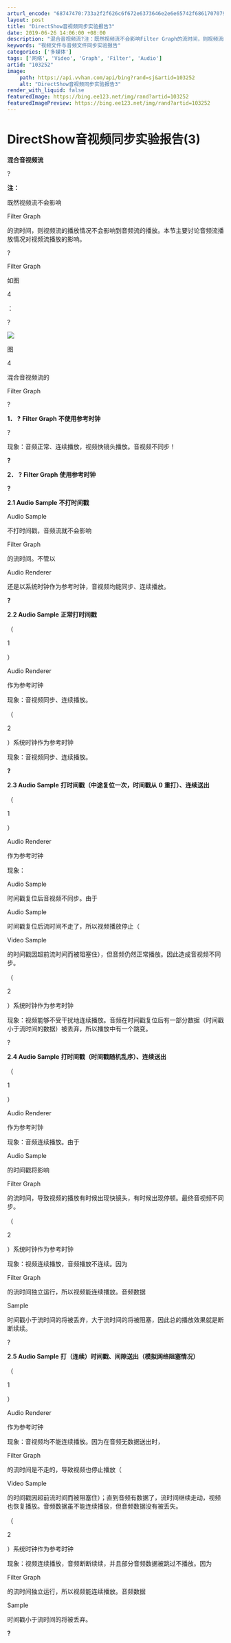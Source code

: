 ```yaml
---
arturl_encode: "68747470:733a2f2f626c6f672e6373646e2e6e65742f68617070796465:65722f61727469636c652f64657461696c732f313033323532"
layout: post
title: "DirectShow音视频同步实验报告3"
date: 2019-06-26 14:06:00 +08:00
description: "混合音视频流?注：既然视频流不会影响Filter Graph的流时间，则视频流的播放情况不会影响到音"
keywords: "视频文件与音频文件同步实验报告"
categories: ['多媒体']
tags: ['网络', 'Video', 'Graph', 'Filter', 'Audio']
artid: "103252"
image:
    path: https://api.vvhan.com/api/bing?rand=sj&artid=103252
    alt: "DirectShow音视频同步实验报告3"
render_with_liquid: false
featuredImage: https://bing.ee123.net/img/rand?artid=103252
featuredImagePreview: https://bing.ee123.net/img/rand?artid=103252
---
```


# DirectShow音视频同步实验报告(3)

**混合音视频流**

?

**注：**

既然视频流不会影响

Filter Graph

的流时间，则视频流的播放情况不会影响到音频流的播放。本节主要讨论音频流播放情况对视频流播放的影响。

?

Filter Graph

如图

4

：

?

![](http://blog.csdn.net/images/blog_csdn_net/happydeer/13692/o_g4.JPG)

图

4

混合音视频流的

Filter Graph

?

**1．
?**
**Filter Graph**
**不使用参考时钟**

?

现象：音频正常、连续播放，视频快镜头播放。音视频不同步！

**?**

**2．
?**
**Filter Graph**
**使用参考时钟**

**?**

**2.1 Audio Sample**
**不打时间戳**

Audio Sample

不打时间戳，音频流就不会影响

Filter Graph

的流时间。不管以

Audio Renderer

还是以系统时钟作为参考时钟，音视频均能同步、连续播放。

**?**

**2.2 Audio Sample**
**正常打时间戳**

（

1

）

Audio Renderer

作为参考时钟

现象：音视频同步、连续播放。

（

2

）系统时钟作为参考时钟

现象：音视频同步、连续播放。

**?**

**2.3 Audio Sample**
**打时间戳（中途复位一次，时间戳从**
**0**
**重打）、连续送出**

（

1

）

Audio Renderer

作为参考时钟

现象：

Audio Sample

时间戳复位后音视频不同步。由于

Audio Sample

时间戳复位后流时间不走了，所以视频播放停止（

Video Sample

的时间戳因超前流时间而被阻塞住），但音频仍然正常播放。因此造成音视频不同步。

（

2

）系统时钟作为参考时钟

现象：视频能够不受干扰地连续播放。音频在时间戳复位后有一部分数据（时间戳小于流时间的数据）被丢弃，所以播放中有一个跳变。

?

**2.4 Audio Sample**
**打时间戳（时间戳随机乱序）、连续送出**

（

1

）

Audio Renderer

作为参考时钟

现象：音频连续播放。由于

Audio Sample

的时间戳将影响

Filter Graph

的流时间，导致视频的播放有时候出现快镜头，有时候出现停顿。最终音视频不同步。

（

2

）系统时钟作为参考时钟

现象：视频连续播放，音频播放不连续。因为

Filter Graph

的流时间独立运行，所以视频能连续播放。音频数据

Sample

时间戳小于流时间的将被丢弃，大于流时间的将被阻塞，因此总的播放效果就是断断续续。

?

**2.5 Audio Sample**
**打（连续）时间戳、间隙送出（模拟网络阻塞情况）**

（

1

）

Audio Renderer

作为参考时钟

现象：音视频均不能连续播放。因为在音频无数据送出时，

Filter Graph

的流时间是不走的，导致视频也停止播放（

Video Sample

的时间戳因超前流时间而被阻塞住）；直到音频有数据了，流时间继续走动，视频也恢复播放。音频数据虽不能连续播放，但音频数据没有被丢失。

（

2

）系统时钟作为参考时钟

现象：视频连续播放，音频断断续续，并且部分音频数据被跳过不播放。因为

Filter Graph

的流时间独立运行，所以视频能连续播放。音频数据

Sample

时间戳小于流时间的将被丢弃。

**?**